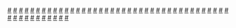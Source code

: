 <a href="https://houhuayuan.vip/%e6%88%91%e7%9a%84%e6%80%a7%e5%a5%b4%e5%ad%a6%e9%99%a2%e4%bd%86%e6%98%af%e8%b5%9b%e5%8d%9a%e6%9c%8b%e5%85%8b-%e7%ac%ac%e4%ba%94%e7%ab%a0">#</a>   <a href="https://houhuayuan.vip/%e8%bd%bb%e7%87%95%e5%8a%9f-%e7%ac%ac%e4%b8%80%e7%ab%a0">#</a>   <a href="https://houhuayuan.vip/%e4%bb%99%e4%bd%93%e6%b7%ab%e5%bf%83-%e7%ac%ac%e4%b8%80%e7%ab%a0">#</a>   <a href="https://houhuayuan.vip/%e6%88%91%e7%9a%84%e5%90%8e%e5%8d%8a%e8%be%88%e5%ad%90-%e7%ac%ac%e4%b8%80%e7%ab%a0">#</a>   <a href="https://houhuayuan.vip/%e7%89%b9%e5%b7%a5%e7%9a%84%e7%89%b9%e5%88%ab%e4%bb%bb%e5%8a%a1-%e7%ac%ac%e5%8d%81%e4%b8%80%e7%ab%a0">#</a>   <a href="https://houhuayuan.vip/%e6%80%a7%e5%88%ab%e8%bd%ac%e6%8d%a2%e7%b3%bb%e7%bb%9f-%e7%ac%ac%e5%85%ad%e7%ab%a0">#</a>   <a href="https://houhuayuan.vip/%e7%99%bd%e9%b8%bd%e5%b0%8f%e5%ba%97-%e7%ac%ac%e4%b8%80%e7%ab%a0">#</a>   <a href="https://houhuayuan.vip/%e4%b8%89%e7%ac%99%e5%89%91%e5%a7%ac-%e5%ba%8f%e7%ab%a0">#</a>   <a href="https://houhuayuan.vip/%e5%b0%8f%e8%89%be%e5%90%8c%e5%ad%a6%e4%b8%8e%e5%ad%a6%e4%b9%a0%e7%9f%b3-%e7%95%aa%e5%a4%96%e4%b8%80">#</a>   <a href="https://houhuayuan.vip/%e7%a6%81%e7%83%9f%e6%97%a5-%e7%ac%ac%e4%b8%80%e7%ab%a0">#</a>   <a href="https://houhuayuan.vip/%e6%8c%89%e6%91%a9%e6%94%b9%e5%8f%98%e4%ba%ba%e7%94%9f">#</a>   <a href="https://houhuayuan.vip/%e6%80%a7%e5%88%ab%e8%bd%ac%e6%8d%a2%e7%b3%bb%e7%bb%9f-%e7%ac%ac%e4%ba%94%e7%ab%a0">#</a>   <a href="https://houhuayuan.vip/%e6%b5%b7%e9%83%bd%e8%8a%b3%e8%8f%b2-%e7%ac%ac%e4%b8%80%e8%87%b3%e4%ba%94%e7%ab%a0">#</a>   <a href="https://houhuayuan.vip/%e6%9c%80%e5%bc%ba%e9%ad%94%e6%b3%95%e5%b0%91%e5%a5%b3%e7%9a%84%e7%81%8c%e7%b2%be%e5%a0%95%e8%90%bd%e5%8f%97%e5%ad%95%e7%94%9f%e6%b4%bb-%e7%95%aa%e5%a4%96">#</a>   <a href="https://houhuayuan.vip/%e8%ae%b0%e5%bf%86%e7%9a%84%e7%a2%8e%e7%89%87%e6%a0%a1%e5%9b%ad%e7%af%87-%e7%ac%ac%e4%b8%80%e8%87%b3%e4%b8%89%e7%ab%a0">#</a>   <a href="https://houhuayuan.vip/%e6%80%a7%e5%88%ab%e8%bd%ac%e6%8d%a2%e7%b3%bb%e7%bb%9f-%e7%ac%ac%e5%9b%9b%e7%ab%a0">#</a>   <a href="https://houhuayuan.vip/%e6%b2%99%e6%bb%a9%e4%b8%8a-%e7%ac%ac%e4%ba%8c%e7%ab%a0">#</a>   <a href="https://houhuayuan.vip/%e7%89%b9%e5%b7%a5%e7%9a%84%e7%89%b9%e5%88%ab%e4%bb%bb%e5%8a%a1-%e7%ac%ac%e5%8d%81%e7%ab%a0">#</a>   <a href="https://houhuayuan.vip/%e6%8d%9f%e5%8f%8b%e5%8b%be%e9%92%a9%e7%bc%a0-%e7%9c%9f%e7%bb%93%e5%b1%80">#</a>   <a href="https://houhuayuan.vip/%e4%ba%ba%e5%a6%96%e6%95%99%e5%b8%88%e5%a9%b7%e5%a9%b7%e8%a2%ab%e8%b0%83%e6%95%99%e6%88%90%e5%b7%a8%e4%b9%b3%e6%80%a7%e5%a5%b4-%e7%ac%ac%e4%b8%80%e7%ab%a0">#</a>   <a href="https://houhuayuan.vip/%e7%8e%ab%e7%8f%9e%e5%b0%8f%e5%a7%90%e5%8f%97%e9%9a%be%e8%ae%b0-%e7%ac%ac%e4%ba%8c%e7%ab%a0">#</a>   <a href="https://houhuayuan.vip/%e4%bb%99%e7%be%bd%e5%bc%82%e8%af%9d-%e8%8d%86%e6%a3%98%e7%8e%af%c2%b7%e9%98%b3%e6%9c%88-%e7%ac%ac%e4%b8%80%e7%ab%a0">#</a>   <a href="https://houhuayuan.vip/%e5%94%af%e6%9c%89%e5%9d%a0%e8%90%bd-%e5%ba%8f%e7%ab%a0">#</a>   <a href="https://houhuayuan.vip/%e8%a2%ab%e5%90%8c%e9%98%9f%e7%9a%84%e5%b0%8f%e8%90%9d%e8%8e%89%e7%9b%af%e4%b8%8a%e4%ba%86-%e7%ac%ac%e4%b8%80%e7%ab%a0">#</a>   <a href="https://houhuayuan.vip/%e6%80%a7%e5%88%ab%e8%bd%ac%e6%8d%a2%e7%b3%bb%e7%bb%9f-%e7%ac%ac%e4%b8%89%e7%ab%a0">#</a>   <a href="https://houhuayuan.vip/%e5%85%bc%e8%81%8c%e9%ad%94%e6%b3%95%e5%b0%91%e5%a5%b3%e8%a2%ab%e5%a5%bd%e5%85%84%e5%bc%9f%e5%8f%91%e7%8e%b0%e4%ba%86%e6%80%8e%e4%b9%88%e5%8a%9e-%e7%ac%ac%e4%b8%80%e8%87%b3%e4%b8%89%e7%ab%a0">#</a>   <a href="https://houhuayuan.vip/%e4%b9%b3%e8%83%b6kigurumi%e5%b0%91%e5%a5%b3%e7%9a%84%e8%b0%83%e6%95%99%e6%a6%a8%e7%b2%be%e6%b8%b8%e6%88%8f">#</a>   <a href="https://houhuayuan.vip/%e6%99%b4%e7%a9%ba">#</a>   <a href="https://houhuayuan.vip/%e5%8d%b3%e5%b0%86%e5%a4%a7%e4%b8%80%e7%9a%84%e6%88%91%e5%86%b3%e5%ae%9a%e6%88%90%e4%b8%ba%e5%a5%b3%e8%a3%85%e5%a8%bc%e5%a6%93-%e7%ac%ac%e4%b8%80%e7%ab%a0">#</a>   <a href="https://houhuayuan.vip/%e5%a5%b3%e8%a3%85%e8%87%aa%e7%bc%9a">#</a>   <a href="https://houhuayuan.vip/%e6%80%a7%e5%88%ab%e8%bd%ac%e6%8d%a2%e7%b3%bb%e7%bb%9f-%e7%ac%ac%e4%ba%8c%e7%ab%a0">#</a>   <a href="https://houhuayuan.vip/%e6%9c%ab%e4%b8%96%e5%8f%98%e8%ba%ab%e4%b9%8b%e4%b8%8d%e6%ad%bb%e6%b7%ab%e5%8a%9f-%e7%ac%ac%e5%85%ad%e7%ab%a0">#</a>   <a href="https://houhuayuan.vip/%e4%ba%94%e5%bd%a9%e8%a1%a3-%e7%ac%ac%e5%85%ad%e8%87%b3%e4%b8%83%e7%ab%a0">#</a>   <a href="https://houhuayuan.vip/%e4%ba%94%e5%bd%a9%e8%a1%a3-%e7%ac%ac%e5%9b%9b%e8%87%b3%e4%ba%94%e7%ab%a0">#</a>   <a href="https://houhuayuan.vip/%e6%80%a7%e5%88%ab%e8%bd%ac%e6%8d%a2%e7%b3%bb%e7%bb%9f-%e7%ac%ac%e4%b8%80%e7%ab%a0">#</a>   <a href="https://houhuayuan.vip/%e5%bf%83%e6%83%b3%e4%ba%8b%e6%88%90">#</a>   <a href="https://houhuayuan.vip/%e4%ba%94%e5%bd%a9%e8%a1%a3-%e7%ac%ac%e4%b8%80%e8%87%b3%e4%b8%89%e7%ab%a0">#</a>   <a href="https://houhuayuan.vip/%e8%b5%9b%e5%8d%9a%e6%9c%8b%e5%85%8b2247-%e7%ac%ac%e4%ba%8c%e7%ab%a0">#</a>   <a href="https://houhuayuan.vip/%e6%88%91%e7%9a%84%e8%8a%ad%e8%95%be%e4%ba%ba%e7%94%9f-%e7%ac%ac%e4%ba%94%e7%ab%a0">#</a>   <a href="https://houhuayuan.vip/%e7%8e%ab%e7%8f%9e%e5%b0%8f%e5%a7%90%e5%8f%97%e9%9a%be%e8%ae%b0-%e7%ac%ac%e4%b8%80%e7%ab%a0">#</a>   <a href="https://houhuayuan.vip/%e6%8b%9c%e5%b9%b4">#</a>   <a href="https://houhuayuan.vip/%e5%8f%ac%e5%94%a4%e5%90%8e%e8%a2%ab%e6%94%b9%e9%80%a0%e6%88%90%e9%ad%85%e9%ad%94-%e7%ac%ac%e4%b8%83%e7%ab%a0">#</a>   <a href="https://houhuayuan.vip/%e6%a0%a1%e9%9c%b8%e5%8f%98%e6%88%90%e5%8d%8a%e4%ba%ba%e9%a9%ac-%e7%ac%ac%e4%b8%83%e8%87%b3%e5%8d%81%e7%ab%a0">#</a>   <a href="https://houhuayuan.vip/%e5%8f%98%e8%ba%ab%e5%90%b8%e7%b2%be%e7%b3%bb%e7%bb%9f-%e7%ac%ac%e4%ba%8c%e7%ab%a0">#</a>   <a href="https://houhuayuan.vip/%e9%ad%85%e9%ad%94%e6%9c%af%e5%a3%ab%e5%bc%82%e7%95%8c%e4%b9%8b%e6%97%85-%e7%ac%ac%e4%b8%89%e7%ab%a0">#</a>   <a href="https://houhuayuan.vip/%e5%94%af%e6%9c%89%e4%ba%91%e7%9f%a5%e6%99%93-%e7%ac%ac%e4%ba%8c%e7%ab%a0">#</a>   <a href="https://houhuayuan.vip/%e6%9e%81%e4%b9%90%e4%b8%96%e7%95%8c">#</a>   <a href="https://houhuayuan.vip/%e9%9d%a2%e4%b8%8e%e5%b0%be-%e7%ac%ac%e4%ba%8c%e7%ab%a0">#</a>   <a href="https://houhuayuan.vip/%e6%a2%a6%e5%91%93%e9%9b%8c%e9%bb%84-%e8%b4%ba%e5%b2%81%e7%af%87">#</a>   <a href="https://houhuayuan.vip/%e6%a0%a1%e9%9c%b8%e5%8f%98%e6%88%90%e5%8d%8a%e4%ba%ba%e9%a9%ac-%e7%ac%ac%e4%b8%80%e8%87%b3%e4%ba%94%e7%ab%a0">#</a>   